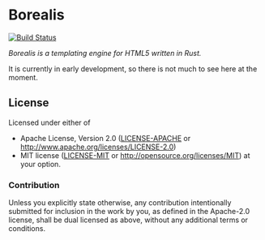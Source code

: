# Borealis

[![Build Status](https://travis-ci.org/martinrlilja/borealis.svg?branch=master)](https://travis-ci.org/martinrlilja/borealis)

*Borealis is a templating engine for HTML5 written in Rust.*

It is currently in early development, so there is not much to see here at the moment.

## License

Licensed under either of
 * Apache License, Version 2.0 ([LICENSE-APACHE](LICENSE-APACHE) or http://www.apache.org/licenses/LICENSE-2.0)
 * MIT license ([LICENSE-MIT](LICENSE-MIT) or http://opensource.org/licenses/MIT)
at your option.

### Contribution

Unless you explicitly state otherwise, any contribution intentionally submitted
for inclusion in the work by you, as defined in the Apache-2.0 license, shall be dual licensed as above, without any
additional terms or conditions.
